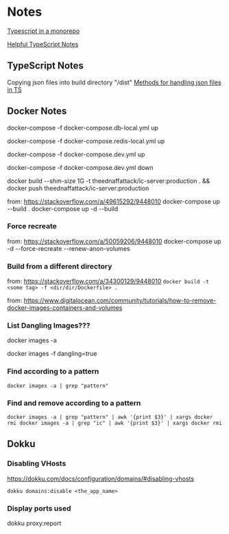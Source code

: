 # Notes

[Typescript in a monorepo](https://valcker.medium.com/configuring-typescript-monorepo-with-eslint-prettier-and-webstorm-61a71f218104)

[Helpful TypeScript Notes](https://basarat.gitbook.io/typescript/)

## TypeScript Notes

Copying json files into build directory "/dist"
[Methods for handling json files in TS](https://stackoverflow.com/a/59419449/9448010)

## Docker Notes

docker-compose -f docker-compose.db-local.yml up

docker-compose -f docker-compose.redis-local.yml up

docker-compose -f docker-compose.dev.yml up

docker-compose -f docker-compose.dev.yml down

docker build --shm-size 1G -t theednaffattack/ic-server:production . && docker push theednaffattack/ic-server:production

from: https://stackoverflow.com/a/49615292/9448010
docker-compose up --build <your-service>.
docker-compose up -d --build <serviceX> <serviceY>

### Force recreate

from: https://stackoverflow.com/a/50059206/9448010
docker-compose up -d --force-recreate --renew-anon-volumes

### Build from a different directory

from: https://stackoverflow.com/a/34300129/9448010
`docker build -t <some tag> -f <dir/dir/Dockerfile> .`

from: https://www.digitalocean.com/community/tutorials/how-to-remove-docker-images-containers-and-volumes

### List Dangling Images???

docker images -a

docker images -f dangling=true

### Find according to a pattern

`docker images -a | grep "pattern"`

### Find and remove according to a pattern

`docker images -a | grep "pattern" | awk '{print $3}' | xargs docker rmi docker images -a | grep "ic" | awk '{print $3}' | xargs docker rmi`

## Dokku

### Disabling VHosts

https://dokku.com/docs/configuration/domains/#disabling-vhosts

`dokku domains:disable <the_app_name>`

### Display ports used

dokku proxy:report
